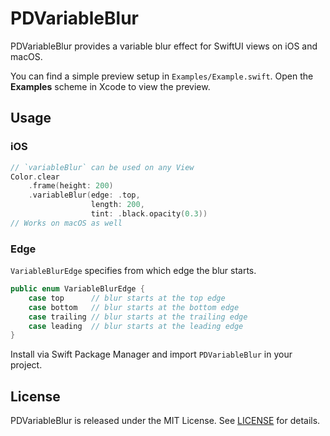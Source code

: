 # PDVariableBlur

PDVariableBlur provides a variable blur effect for SwiftUI views on iOS and macOS.

You can find a simple preview setup in `Examples/Example.swift`.
Open the **Examples** scheme in Xcode to view the preview.

## Usage

### iOS

```swift
// `variableBlur` can be used on any View
Color.clear
    .frame(height: 200)
    .variableBlur(edge: .top,
                  length: 200,
                  tint: .black.opacity(0.3))
// Works on macOS as well
```

### Edge

`VariableBlurEdge` specifies from which edge the blur starts.

```swift
public enum VariableBlurEdge {
    case top      // blur starts at the top edge
    case bottom   // blur starts at the bottom edge
    case trailing // blur starts at the trailing edge
    case leading  // blur starts at the leading edge
}
```

Install via Swift Package Manager and import `PDVariableBlur` in your project.

## License

PDVariableBlur is released under the MIT License. See [LICENSE](LICENSE) for details.
